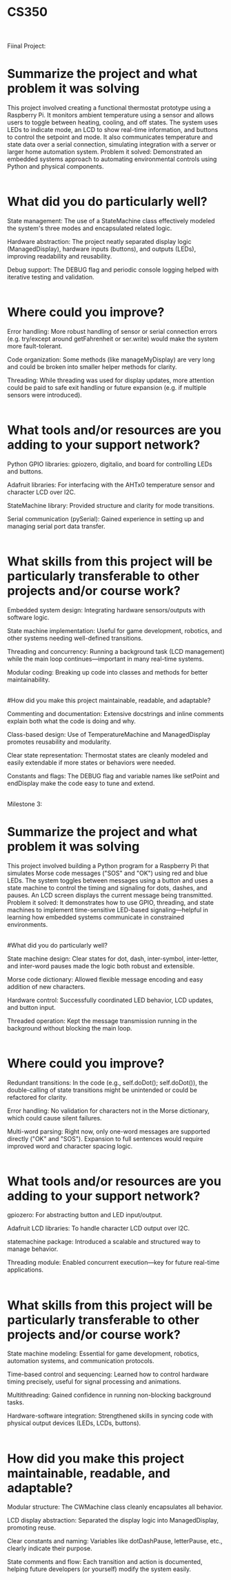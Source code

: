 # CS350 <br /> <br />
Fiinal Project: <br />
# Summarize the project and what problem it was solving<br />

This project involved creating a functional thermostat prototype using a Raspberry Pi. It monitors ambient temperature using a sensor and allows users to toggle between heating, cooling, and off states. The system uses LEDs to indicate mode, an LCD to show real-time information, and buttons to control the setpoint and mode. It also communicates temperature and state data over a serial connection, simulating integration with a server or larger home automation system.
Problem it solved: Demonstrated an embedded systems approach to automating environmental controls using Python and physical components. <br /><br />

# What did you do particularly well?<br />

State management: The use of a StateMachine class effectively modeled the system's three modes and encapsulated related logic. <br />

Hardware abstraction: The project neatly separated display logic (ManagedDisplay), hardware inputs (buttons), and outputs (LEDs), improving readability and reusability. <br />

Debug support: The DEBUG flag and periodic console logging helped with iterative testing and validation. <br /><br />

# Where could you improve?<br />

Error handling: More robust handling of sensor or serial connection errors (e.g. try/except around getFahrenheit or ser.write) would make the system more fault-tolerant.

Code organization: Some methods (like manageMyDisplay) are very long and could be broken into smaller helper methods for clarity.

Threading: While threading was used for display updates, more attention could be paid to safe exit handling or future expansion (e.g. if multiple sensors were introduced). <br /><br />

# What tools and/or resources are you adding to your support network?<br />

Python GPIO libraries: gpiozero, digitalio, and board for controlling LEDs and buttons.<br />

Adafruit libraries: For interfacing with the AHTx0 temperature sensor and character LCD over I2C. <br />

StateMachine library: Provided structure and clarity for mode transitions. <br />

Serial communication (pySerial): Gained experience in setting up and managing serial port data transfer. <br /><br />

# What skills from this project will be particularly transferable to other projects and/or course work?<br />

Embedded system design: Integrating hardware sensors/outputs with software logic. <br />

State machine implementation: Useful for game development, robotics, and other systems needing well-defined transitions. <br />

Threading and concurrency: Running a background task (LCD management) while the main loop continues—important in many real-time systems. <br />

Modular coding: Breaking up code into classes and methods for better maintainability. <br /><br />

#How did you make this project maintainable, readable, and adaptable?<br />

Commenting and documentation: Extensive docstrings and inline comments explain both what the code is doing and why. <br />

Class-based design: Use of TemperatureMachine and ManagedDisplay promotes reusability and modularity. <br />

Clear state representation: Thermostat states are cleanly modeled and easily extendable if more states or behaviors were needed. <br />

Constants and flags: The DEBUG flag and variable names like setPoint and endDisplay make the code easy to tune and extend. <br /><br />

Milestone 3: <br />
# Summarize the project and what problem it was solving<br />

This project involved building a Python program for a Raspberry Pi that simulates Morse code messages ("SOS" and "OK") using red and blue LEDs. The system toggles between messages using a button and uses a state machine to control the timing and signaling for dots, dashes, and pauses. An LCD screen displays the current message being transmitted. <br />
Problem it solved: It demonstrates how to use GPIO, threading, and state machines to implement time-sensitive LED-based signaling—helpful in learning how embedded systems communicate in constrained environments. <br /><br />

#What did you do particularly well?<br />

State machine design: Clear states for dot, dash, inter-symbol, inter-letter, and inter-word pauses made the logic both robust and extensible.<br />

Morse code dictionary: Allowed flexible message encoding and easy addition of new characters.<br />

Hardware control: Successfully coordinated LED behavior, LCD updates, and button input.<br />

Threaded operation: Kept the message transmission running in the background without blocking the main loop.<br /><br />

# Where could you improve?<br />

Redundant transitions: In the code (e.g., self.doDot(); self.doDot()), the double-calling of state transitions might be unintended or could be refactored for clarity.<br />

Error handling: No validation for characters not in the Morse dictionary, which could cause silent failures.<br />

Multi-word parsing: Right now, only one-word messages are supported directly ("OK" and "SOS"). Expansion to full sentences would require improved word and character spacing logic.<br /><br />

# What tools and/or resources are you adding to your support network?<br />

gpiozero: For abstracting button and LED input/output.<br />

Adafruit LCD libraries: To handle character LCD output over I2C.<br />

statemachine package: Introduced a scalable and structured way to manage behavior.<br />

Threading module: Enabled concurrent execution—key for future real-time applications.<br /><br />

# What skills from this project will be particularly transferable to other projects and/or course work?<br />

State machine modeling: Essential for game development, robotics, automation systems, and communication protocols.<br />

Time-based control and sequencing: Learned how to control hardware timing precisely, useful for signal processing and animations.<br />

Multithreading: Gained confidence in running non-blocking background tasks.<br />

Hardware-software integration: Strengthened skills in syncing code with physical output devices (LEDs, LCDs, buttons).<br /><br />

# How did you make this project maintainable, readable, and adaptable?<br />

Modular structure: The CWMachine class cleanly encapsulates all behavior.<br />

LCD display abstraction: Separated the display logic into ManagedDisplay, promoting reuse.<br />

Clear constants and naming: Variables like dotDashPause, letterPause, etc., clearly indicate their purpose.<br />

State comments and flow: Each transition and action is documented, helping future developers (or yourself) modify the system easily.<br /><br />
